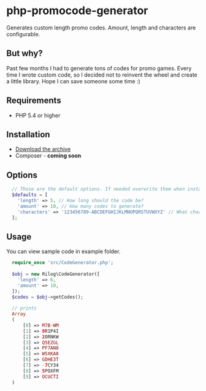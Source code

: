 # php-promocode-generator
Generates custom length promo codes. Amount, length and characters are configurable.

## But why?
Past few months I had to generate tons of codes for promo games. Every time I wrote custom code, so I decided not to reinvent the wheel and create a little library. Hope I can save someone some time :)

## Requirements
- PHP 5.4 or higher

## Installation
- [Download the archive](https://github.com/nikolay-mihaylov/php-promocode-generator/archive/master.zip)
- Composer - **coming soon**

## Options
```php
  // Those are the default options. If needed overwrite them when instantiating the object.
  $defaults = [
    'length' => 5, // How long should the code be?
    'amount' => 10, // How many codes to generate?
    'characters' => '123456789-ABCDEFGHIJKLMNOPQRSTUVWXYZ' // What characters should be used for the codes?
  ];
```

## Usage
You can view sample code in example folder.
```php
  require_once 'src/CodeGenerator.php'; 
        
  $obj = new Rilog\CodeGenerator([
    'length' => 6,
    'amount' => 10,
  ]);  
  $codes = $obj->getCodes(); 
  
  // prints
  Array
  (
      [0] => M7B-WM
      [1] => 8R1P4I
      [2] => 2ORNKW
      [3] => Q5EZGL
      [4] => PF7AN8
      [5] => W5XKA8
      [6] => GDHE3T
      [7] => -7CY34
      [8] => 5POXFM
      [9] => OCUCTI
  )  
```

